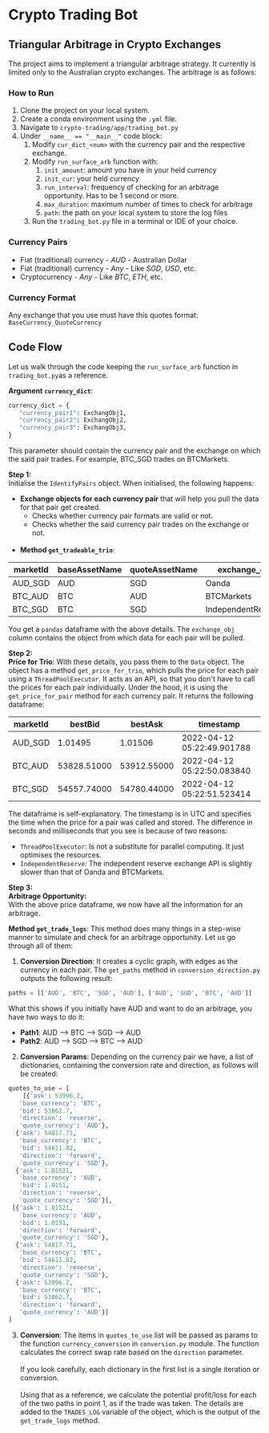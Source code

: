 # Crypto Trading Bot

## Triangular Arbitrage in Crypto Exchanges

The project aims to implement a triangular arbitrage strategy. It currently is limited only to the Australian crypto 
exchanges. The arbitrage is as follows:

### How to Run
1. Clone the project on your local system.
2. Create a conda environment using the `.yml` file.
3. Navigate to `crypto-trading/app/trading_bot.py`
4. Under `__name__ == "__main__"` code block:
   1. Modify `cur_dict_<num>` with the currency pair and the respective exchange.
   2. Modify `run_surface_arb` function with:
      1. `init_amount`: amount you have in your held currency
      2. `init_cur`: your held currency
      3. `run_interval`: frequency of checking for an arbitrage opportunity. Has to be 1 second or more.
      4. `max_duration`: maximum number of times to check for arbitrage
      5. `path`: the path on your local system to store the log files
   3. Run the `trading_bot.py` file in a terminal or IDE of your choice.

### Currency Pairs
* Fiat (traditional) currency - *AUD* - Australian Dollar
* Fiat (traditional) currency - *Any* - Like *SGD*, *USD*, etc.
* Cryptocurrency - *Any* - Like *BTC*, *ETH*, etc.

### Currency Format
Any exchange that you use must have this quotes format: `BaseCurrency_QuoteCurrency`

## Code Flow
Let us walk through the code keeping the `run_surface_arb` function in `trading_bot.py`as a reference.

**Argument `currency_dict`**:<br>
```python
currency_dict = {
   "currency_pair1": ExchangObj1,
   "currency_pair2": ExchangObj2,
   "currency_pair3": ExchangObj3,
}
```

This parameter should contain the currency pair and the exchange on which the said pair trades. For example, BTC_SGD
trades on BTCMarkets.

**Step 1:**<br>
Initialise the `IdentifyPairs` object. When initialised, the following happens:
* **Exchange objects for each currency pair** that will help you pull the data for that pair get created.
  * Checks whether currency pair formats are valid or not.
  * Checks whether the said currency pair trades on the exchange or not.<br><br>
* **Method `get_tradeable_trio`**:

| marketId | baseAssetName | quoteAssetName | exchange_obj       |
| -------- |---------------|----------------|--------------------|
|AUD_SGD   | AUD           | SGD            | Oanda              |
|BTC_AUD   | BTC           | AUD            | BTCMarkets         |
|BTC_SGD   | BTC           | SGD            | IndependentReserve |

You get a `pandas` dataframe with the above details. The `exchange_obj` column contains the object from which data for 
each pair will be pulled.

**Step 2:**<br>
**Price for Trio**: With these details, you pass them to the `Data` object. The object has a method `get_price_for_trio`, which pulls the price for each pair using a `ThreadPoolExecutor`. It acts as an API, so that you don't have to call the prices for each pair individually. Under the hood, it is using the `get_price_for_pair` method for each currency pair.
It returns the following dataframe:

| marketId | bestBid     | bestAsk     | timestamp                  |
| -------- |-------------|-------------|----------------------------|
|AUD_SGD   | 1.01495     | 1.01506     | 2022-04-12 05:22:49.901788 |
|BTC_AUD   | 53828.51000 | 53912.55000 | 2022-04-12 05:22:50.083840 |
|BTC_SGD   | 54557.74000 | 54780.44000 | 2022-04-12 05:22:51.523414 |

The dataframe is self-explanatory. The timestamp is in UTC and specifies the time when the price for a pair was called
and stored. The difference in seconds and milliseconds that you see is because of two reasons:
- `ThreadPoolExecutor`: Is not a substitute for parallel computing. It just optimises the resources.
- `IndependentReserve`: The independent reserve exchange API is slightly slower than that of Oanda and BTCMarkets.

**Step 3:**<br>
**Arbitrage Opportunity:**<br>
With the above price dataframe, we now have all the information for an arbitrage.<br>

**Method `get_trade_logs`**:
This method does many things in a step-wise manner to simulate and check for an arbitrage opportunity. Let us go through
all of them:

1. **Conversion Direction**: It creates a cyclic graph, with edges as the currency in each pair. The `get_paths` method
in `conversion_direction.py` outputs the following result: 
```python
paths = [['AUD', 'BTC', 'SGD', 'AUD'], ['AUD', 'SGD', 'BTC', 'AUD']]
```
What this shows if you initially have AUD and want to do an arbitrage, you have two ways to do it:
* **Path1**: AUD --> BTC --> SGD --> AUD
* **Path2**: AUD --> SGD --> BTC --> AUD

2. **Conversion Params**: Depending on the currency pair we have, a list of dictionaries, containing the conversion rate and direction, as 
follows will be created:
```python
quotes_to_use = [
    [{'ask': 53996.2,
   'base_currency': 'BTC',
   'bid': 53862.7,
   'direction': 'reverse',
   'quote_currency': 'AUD'},
  {'ask': 54817.71,
   'base_currency': 'BTC',
   'bid': 54611.82,
   'direction': 'forward',
   'quote_currency': 'SGD'},
  {'ask': 1.01521,
   'base_currency': 'AUD',
   'bid': 1.0151,
   'direction': 'reverse',
   'quote_currency': 'SGD'}],
 [{'ask': 1.01521,
   'base_currency': 'AUD',
   'bid': 1.0151,
   'direction': 'forward',
   'quote_currency': 'SGD'},
  {'ask': 54817.71,
   'base_currency': 'BTC',
   'bid': 54611.82,
   'direction': 'reverse',
   'quote_currency': 'SGD'},
  {'ask': 53996.2,
   'base_currency': 'BTC',
   'bid': 53862.7,
   'direction': 'forward',
   'quote_currency': 'AUD'}]
]
```

3. **Conversion**: The items in `quotes_to_use` list will be passed as params to the function `currency_conversion` in
`conversion.py` module. The function calculates the correct swap rate based on the `direction` parameter.<br><br>
If you look carefully, each dictionary in the first list is a single iteration or conversion.<br><br>
Using that as a reference, we calculate the potential profit/loss for each of the two paths in point 1, as if the trade 
was taken. The details are added to the `TRADES_LOG` variable of the object, which is the output of the `get_trade_logs`
method.
